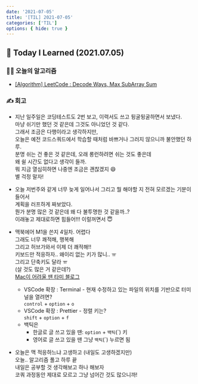 ```yaml
---
date: '2021-07-05'
title: '[TIL] 2021-07-05'
categories: ['TIL']
options: { hide: true }
---
```


## 🚀 Today I Learned (2021.07.05)

### **👨‍💻 오늘의 알고리즘**

-   [\[Algorithm\] LeetCode : Decode Ways, Max SubArray Sum](https://17-sss.github.io/2021-07-05-Decode_Ways,_Max_SubArray_Sum)

### **✍️ 회고**

-   지난 일주일은 코딩테스트도 2번 보고, 이력서도 쓰고 뒹굴뒹굴하면서 보냈다.  
    마냥 쉬기만 했던 것 같은데 그것도 아니었던 것 같다.  
    그래서 조금은 다행이라고 생각하지만,  
    오늘은 예전 코드스쿼드에서 학습할 때처럼 바쁘거나 그러지 않으니까 불안했던 하루.  
    분명 쉬는 건 좋은 것 같은데, 오래 롱런하려면 쉬는 것도 좋은데  
    왜 쉴 시간도 없다고 생각이 들까.  
    뭐 지금 열심히하면 나중엔 조금은 괜찮겠지 😄  
    별 걱정 말자!
-   오늘 저번주와 같게 너무 늦게 일어나서 그리고 뭘 해야할 지 전혀 모르겠는 기분이 들어서  
    계획을 러프하게 짜보았다.  
    뭔가 분명 많은 것 같은데 왜 다 불투명한 것 같을까..?  
    이래놓고 제대로하면 힘들어!!! 이럴꺼면서 😇
-   맥북에어 M1을 쓴지 4일차. 어렵다  
    그래도 너무 쾌적해, 행복해  
    그리고 허브가와서 이제 더 쾌적해!!  
    키보드만 적응하자.. 왜이리 없는 키가 많니.. ㅠ  
    그리고 단축키도 달라 ㅠ  
    (살 것도 많은 거 같은데?)  
    [Mac이 어려울 땐 타미 블로그](https://velog.io/@tami)

    -   VSCode 확장 : Terminal - 현재 수정하고 있는 파일의 위치를 기반으로 터미널을 열려면?  
        `control` + `option` + `o`
    -   VSCode 확장 : Prettier - 정렬 키는?  
        `shift` + `option` + `f`
    -   백틱은
        -   한글로 글 쓰고 있을 땐: `option` + `백틱`(`) 키
        -   영어로 글 쓰고 있을 땐 그냥 `백틱`(`) 누르면 됨

-   오늘은 맥 적응하느냐 고생하고 (내일도 고생하겠지만)  
    오늘.. 알고리즘 풀고 하루 끝  
    내일은 공부할 것 생각해보고 하나 해보자  
    코쿼 과정동안 제대로 모르고 그냥 넘어간 것도 많으니까!
